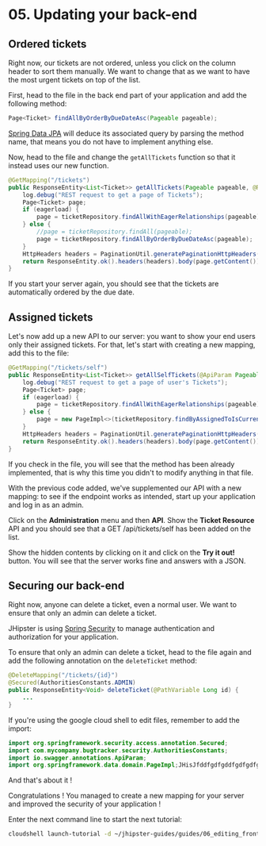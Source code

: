 # 05. Updating your back-end

<walkthrough-tutorial-duration duration="10"></walkthrough-tutorial-duration>

## Ordered tickets

Right now, our tickets are not ordered, unless you click on the column header to sort them manually. We want to change that as we want to have the most urgent tickets on top of the list.

First, head to the <walkthrough-editor-open-file filePath="BugTrackerJHipster/src/main/java/com/mycompany/bugtracker/repository/TicketRepository.java" text="TicketRepository.java"></walkthrough-editor-open-file> file in the back end part of your application and add the following method:

```Java
Page<Ticket> findAllByOrderByDueDateAsc(Pageable pageable);
```

[Spring Data JPA](https://spring.io/projects/spring-data-jpa) will deduce its associated query by parsing the method name, that means you do not have to implement anything else.

Now, head to the <walkthrough-editor-open-file filePath="BugTrackerJHipster/src/main/java/com/mycompany/bugtracker/web/rest/TicketResource.java" text="TicketResource.java"></walkthrough-editor-open-file> file and change the `getAllTickets` function so that it instead uses our new function.

```Java
@GetMapping("/tickets")
public ResponseEntity<List<Ticket>> getAllTickets(Pageable pageable, @RequestParam(required = false, defaultValue = "false") boolean eagerload) {
    log.debug("REST request to get a page of Tickets");
    Page<Ticket> page;
    if (eagerload) {
        page = ticketRepository.findAllWithEagerRelationships(pageable);
    } else {
        //page = ticketRepository.findAll(pageable);
        page = ticketRepository.findAllByOrderByDueDateAsc(pageable);
    }
    HttpHeaders headers = PaginationUtil.generatePaginationHttpHeaders(page, String.format("/api/tickets?eagerload=%b", eagerload));
    return ResponseEntity.ok().headers(headers).body(page.getContent());
}
```

If you start your server again, you should see that the tickets are automatically ordered by the due date.

## Assigned tickets

Let's now add up a new API to our server: you want to show your end users only their assigned tickets. For that, let's start with creating a new mapping, add this to the <walkthrough-editor-open-file filePath="BugTrackerJHipster/src/main/java/com/mycompany/bugtracker/web/rest/TicketResource.java" text="TicketResource.java"></walkthrough-editor-open-file> file:

```Java
@GetMapping("/tickets/self")
public ResponseEntity<List<Ticket>> getAllSelfTickets(@ApiParam Pageable pageable, @RequestParam(required = false, defaultValue = "false") boolean eagerload){
    log.debug("REST request to get a page of user's Tickets");
    Page<Ticket> page;
    if (eagerload) {
        page = ticketRepository.findAllWithEagerRelationships(pageable);
    } else {
        page = new PageImpl<>(ticketRepository.findByAssignedToIsCurrentUser());
    }
    HttpHeaders headers = PaginationUtil.generatePaginationHttpHeaders(page, String.format("/api/tickets/self?eagerload=%b", eagerload));
    return ResponseEntity.ok().headers(headers).body(page.getContent());
}
```

If you check in the <walkthrough-editor-open-file filePath="BugTrackerJHipster/src/main/java/com/mycompany/bugtracker/repository/TicketRepository.java" text="TicketRepository.java"></walkthrough-editor-open-file> file, you will see that the method has been already implemented, that is why this time you didn't to modify anything in that file.

With the previous code added, we've supplemented our API with a new mapping: to see if the endpoint works as intended, start up your application and log in as an admin.

Click on the **Administration** menu and then **API**. Show the **Ticket Resource** API and you should see that a GET /api/tickets/self has been added on the list.

Show the hidden contents by clicking on it and click on the **Try it out!** button. You will see that the server works fine and answers with a JSON.

## Securing our back-end

Right now, anyone can delete a ticket, even a normal user. We want to ensure that only an admin can delete a ticket.

JHipster is using [Spring Security](https://spring.io/projects/spring-security) to manage authentication and authorization for your application.

To ensure that only an admin can delete a ticket, head to the <walkthrough-editor-open-file filePath="BugTrackerJHipster/src/main/java/com/mycompany/bugtracker/web/rest/TicketResource.java" text="TicketResource.java"></walkthrough-editor-open-file> file again and add the following annotation on the `deleteTicket` method:

```Java
@DeleteMapping("/tickets/{id}")
@Secured(AuthoritiesConstants.ADMIN)
public ResponseEntity<Void> deleteTicket(@PathVariable Long id) {
    ...
}
```

If you're using the google cloud shell to edit files, remember to add the import:

```Java
import org.springframework.security.access.annotation.Secured;
import com.mycompany.bugtracker.security.AuthoritiesConstants;
import io.swagger.annotations.ApiParam;
import org.springframework.data.domain.PageImpl;JHisJfddfgdfgddfgdfgdfg
```

And that's about it !

<walkthrough-conclusion-trophy></walkthrough-conclusion-trophy>

Congratulations ! You managed to create a new mapping for your server and improved the security of your application !

Enter the next command line to start the next tutorial:

```bash
cloudshell launch-tutorial -d ~/jhipster-guides/guides/06_editing_front.md;
```